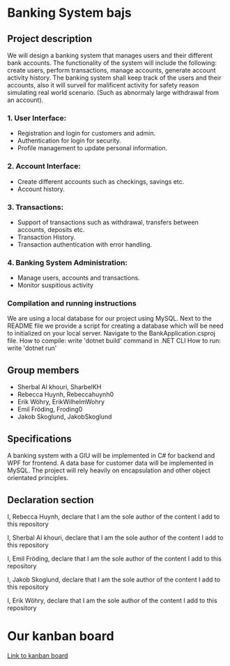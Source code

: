 # Banking System bajs

## Project description
We will design a banking system that manages users and their different bank accounts.
The functionality of the system will include the following: create users, perform transactions, manage accounts, generate account activity history.
The banking system shall keep track of the users and their accounts, also it will surveil for malificent activity for safety reason simulating real world scenario. (Such as abnormaly large withdrawal from an account).

### 1. User Interface:
- Registration and login for customers and admin.
- Authentication for login for security.
- Profile management to update personal information.
### 2. Account Interface:
- Create different accounts such as checkings, savings etc.
- Account history.
### 3. Transactions:
- Support of transactions such as withdrawal, transfers between accounts, deposits etc.
- Transaction History.
- Transaction authentication with error handling.
### 4. Banking System Administration:
- Manage users, accounts and transactions.
- Monitor suspitious activity


### Compilation and running instructions
We are using a local database for our project using MySQL.
Next to the README file we provide a script for creating a database which will be need to initialized on your local server.
Navigate to the BankApplication.csproj file. 
How to compile: write 'dotnet build' command in .NET CLI
How to run: write 'dotnet run'



### 

## Group members
- Sherbal Al khouri, SharbelKH
- Rebecca Huynh, Rebeccahuynh0
- Erik Wöhry, ErikWilhelmWohry
- Emil Fröding, Froding0
- Jakob Skoglund, JakobSkoglund

## Specifications
A banking system with a GIU will be implemented in C# for backend and WPF for frontend. A data base for customer data will be implemented in MySQL. The project will rely heavily on encapsulation and other object orientated principles. 

## Declaration section
I, Rebecca Huynh, declare that I am the sole author of the content I add to this repository 

I, Sherbal Al khouri, declare that I am the sole author of the content I add to this repository 

I, Emil Fröding, declare that I am the sole author of the content I add to this repository 

I, Jakob Skoglund, declare that I am the sole author of the content I add to this repository

I, Erik Wöhry, declare that I am the sole author of the content I add to this repository 

# Our kanban board
[Link to kanban board](https://github.com/users/SharbelKH/projects/1/views/1)


